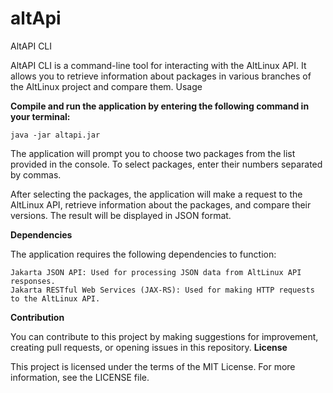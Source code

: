 # altApi
AltAPI CLI

AltAPI CLI is a command-line tool for interacting with the AltLinux API. It allows you to retrieve information about packages in various branches of the AltLinux project and compare them.
Usage

**Compile and run the application by entering the following command in your terminal:**

    java -jar altapi.jar

The application will prompt you to choose two packages from the list provided in the console. To select packages, enter their numbers separated by commas.

After selecting the packages, the application will make a request to the AltLinux API, retrieve information about the packages, and compare their versions. The result will be displayed in JSON format.

**Dependencies**

The application requires the following dependencies to function:

    Jakarta JSON API: Used for processing JSON data from AltLinux API responses.
    Jakarta RESTful Web Services (JAX-RS): Used for making HTTP requests to the AltLinux API.

**Contribution**

You can contribute to this project by making suggestions for improvement, creating pull requests, or opening issues in this repository.
**License**

This project is licensed under the terms of the MIT License. For more information, see the LICENSE file.
